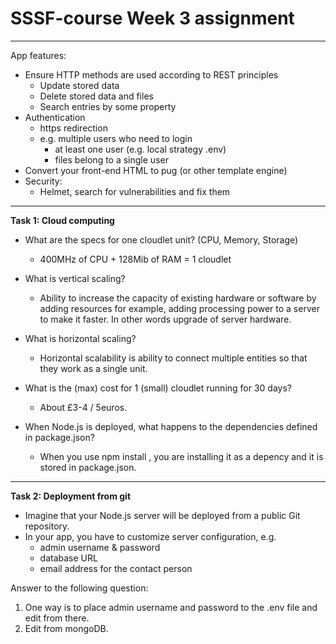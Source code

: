 # SSSF-course Week 3 assignment
---

App features:
  * Ensure HTTP methods are used according to REST principles
    * Update stored data
    * Delete stored data and files
    * Search entries by some property
  * Authentication
    * https redirection 
    * e.g. multiple users who need to login
      * at least one user (e.g. local strategy .env)
      * files belong to a single user
  * Convert your front-end HTML to pug (or other template engine)
  * Security:
    * Helmet, search for vulnerabilities and fix them
    
---

**Task 1: Cloud computing**  
  
* What are the specs for one cloudlet unit? (CPU, Memory, Storage)  
    - 400MHz of CPU + 128Mib of RAM = 1 cloudlet  
  
* What is vertical scaling?  
    - Ability to increase the capacity of existing hardware or software by adding resources for example, adding processing power to a server to make it faster. In other words upgrade of server hardware.  
  
* What is horizontal scaling?  
    - Horizontal scalability is ability to connect multiple entities so that they work as a single unit. 
  
* What is the (max) cost for 1 (small) cloudlet running for 30 days?  
    - About £3-4 / 5euros.
  
* When Node.js is deployed, what happens to the dependencies defined in package.json?  
    - When you use npm install <package-name>, you are installing it as a depency and it is stored in package.json.  
  
---
  
**Task 2: Deployment from git**  
  
* Imagine that your Node.js server will be deployed from a public Git repository.  
* In your app, you have to customize server configuration, e.g.  
    - admin username & password  
    - database URL  
    - email address for the contact person  
  
Answer to the following question:  
  
1. One way is to place admin username and password to the .env file and edit from there.  
2. Edit from mongoDB.  
